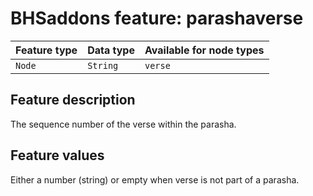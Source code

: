 # BHSaddons feature: parashaverse

Feature type | Data type | Available for node types
---  | --- | --- 
`Node`|`String`|`verse`

## Feature description

The sequence number of the verse within the parasha.

## Feature values

Either a number (string) or empty when verse is not part of a parasha.
